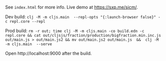 See `index.html` for more info. Live demo at https://sxp.me/sicm/.

Dev build:
 `clj -M -m cljs.main  --repl-opts "{:launch-browser false}" -c repl.core --repl`
 
Prod build:
 `rm -r out; time clj -M -m cljs.main -co build.edn -c repl.core && cat out/cljsjs/fraction/production/bigfraction.min.inc.js out/main.js > out/main.js2 && mv out/main.js2 out/main.js  &&  clj -M -m cljs.main  --serve`

Open http://localhost:9000 after the build.